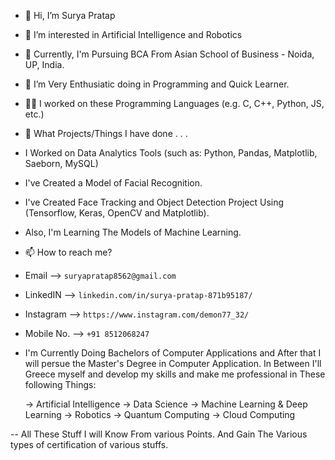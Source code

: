 - 👋 Hi, I’m Surya Pratap
- 👀 I’m interested in Artificial Intelligence and Robotics
- 🏫 Currently, I'm Pursuing BCA From Asian School of Business - Noida, UP, India.
- 💞️ I’m Very Enthusiatic doing in Programming and Quick Learner.
- 🧑‍💻 I worked on these Programming Languages (e.g. C, C++, Python, JS, etc.)

- 🤔 What Projects/Things I have done . . .
- I Worked on Data Analytics Tools (such as: Python, Pandas, Matplotlib, Saeborn, MySQL)
- I've Created a Model of Facial Recognition.
- I've Created Face Tracking and Object Detection Project Using (Tensorflow, Keras, OpenCV and Matplotlib).
- Also, I'm Learning The Models of Machine Learning.

- 📫 How to reach me?
- Email --> `suryapratap8562@gmail.com`
- LinkedIN --> `linkedin.com/in/surya-pratap-871b95187/`
- Instagram --> `https://www.instagram.com/demon77_32/`
- Mobile No. --> `+91 8512068247`

- I'm Currently Doing Bachelors of Computer Applications and After that I will persue the Master's Degree in Computer Application.
   In Between I'll Greece myself and develop my skills and make me professional in These following Things:
   
   -> Artificial Intelligence
   -> Data Science
   -> Machine Learning & Deep Learning
   -> Robotics 
   -> Quantum Computing
   -> Cloud Computing

-- All These Stuff I will Know From various Points. And Gain The Various types of certification of various stuffs.

<!---
SP85691/SP85691 is a ✨ special ✨ repository because its `README.md` (this file) appears on your GitHub profile.
You can click the Preview link to take a look at your changes.
--->
